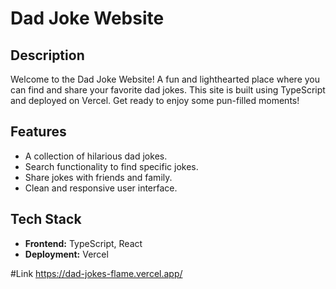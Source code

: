# Dad Joke Website

## Description
Welcome to the Dad Joke Website! A fun and lighthearted place where you can find and share your favorite dad jokes. This site is built using TypeScript and deployed on Vercel. Get ready to enjoy some pun-filled moments!

## Features
- A collection of hilarious dad jokes.
- Search functionality to find specific jokes.
- Share jokes with friends and family.
- Clean and responsive user interface.

## Tech Stack
- **Frontend:** TypeScript, React
- **Deployment:** Vercel

#Link
https://dad-jokes-flame.vercel.app/
